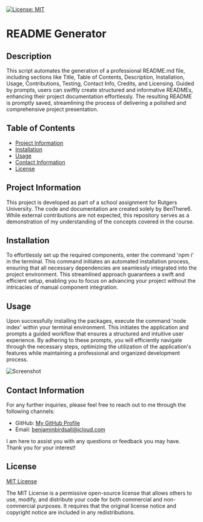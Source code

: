 [![License: MIT](https://img.shields.io/badge/License-MIT-yellow.svg)](https://opensource.org/licenses/MIT)

# README Generator 
  
## Description
  
This script automates the generation of a professional README.md file, including sections like Title, Table of Contents, Description, Installation, Usage, Contributions, Testing, Contact Info, Credits, and Licensing. Guided by prompts, users can swiftly create structured and informative READMEs, enhancing their project documentation effortlessly. The resulting README is promptly saved, streamlining the process of delivering a polished and comprehensive project presentation.

## Table of Contents

* [Project Information](#project-information)<br>
* [Installation](#installation)<br>
* [Usage](#usage)<br>
* [Contact Information](#contact-information)<br>
* [License](#license)

## Project Information

This project is developed as part of a school assignment for Rutgers University. The code and documentation are created solely by BenThere6. While external contributions are not expected, this repository serves as a demonstration of my understanding of the concepts covered in the course.

## Installation

To effortlessly set up the required components, enter the command 'npm i' in the terminal. This command initiates an automated installation process, ensuring that all necessary dependencies are seamlessly integrated into the project environment. This streamlined approach guarantees a swift and efficient setup, enabling you to focus on advancing your project without the intricacies of manual component integration.

## Usage 

Upon successfully installing the packages, execute the command 'node index' within your terminal environment. This initiates the application and prompts a guided workflow that ensures a structured and intuitive user experience. By adhering to these prompts, you will efficiently navigate through the necessary steps, optimizing the utilization of the application's features while maintaining a professional and organized development process.

![Screenshot]()

## Contact Information

For any further inquiries, please feel free to reach out to me through the following channels:
* GitHub: [My GitHub Profile](https://www.github.com/BenThere6)
* Email: benjaminbirdsall@icloud.com

I am here to assist you with any questions or feedback you may have. Thank you for your interest!

## License 

[MIT License](https://opensource.org/licenses/MIT)

The MIT License is a permissive open-source license that allows others to use, modify, and distribute your code for both commercial and non-commercial purposes. It requires that the original license notice and copyright notice are included in any redistributions.
